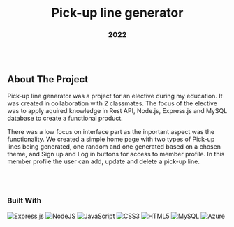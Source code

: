 
<h1 align="center">Pick-up line generator</h1>
<h3 align="center">2022</h3>

<br></br>

## About The Project

<p>Pick-up line generator was a project for an elective during my education. It was created in collaboration with 2 classmates. The focus of the elective was to apply aquired knowledge in Rest API, Node.js, Express.js and MySQL database to create a functional product.</p>
<p>There was a low focus on interface part as the inportant aspect was the functionality. We created a simple home page with two types of Pick-up lines being generated, one random and one generated based on a chosen theme, and Sign up and Log in buttons for access to member profile. In this member profile the user can add, update and delete a pick-up line.</p>

<br></br>

### Built With

![Express.js](https://img.shields.io/badge/express.js-%23404d59.svg?style=for-the-badge&logo=express&logoColor=%2361DAFB)
![NodeJS](https://img.shields.io/badge/node.js-6DA55F?style=for-the-badge&logo=node.js&logoColor=white)
![JavaScript](https://img.shields.io/badge/javascript-%23323330.svg?style=for-the-badge&logo=javascript&logoColor=%23F7DF1E)
![CSS3](https://img.shields.io/badge/css3-%231572B6.svg?style=for-the-badge&logo=css3&logoColor=white)
![HTML5](https://img.shields.io/badge/html5-%23E34F26.svg?style=for-the-badge&logo=html5&logoColor=white)
![MySQL](https://img.shields.io/badge/mysql-4479A1.svg?style=for-the-badge&logo=mysql&logoColor=white)
![Azure](https://img.shields.io/badge/azure-008BD8.svg?style=for-the-badge&logo=azurel&logoColor=white)
